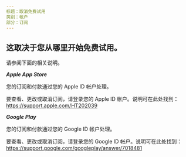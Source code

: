 ```yaml
---
标题：取消免费试用
类别：帐户
部分：订阅
---
```

## 这取决于您从哪里开始免费试用。

请参阅下面的相关说明。

***Apple App Store***

您的订阅和付款通过您的 Apple ID 帐户处理。

要查看、更改或取消订阅，请登录您的 Apple ID 帐户。说明可在此处找到：<https://support.apple.com/HT202039>

***Google Play***

您的订阅和付款通过您的 Google ID 帐户处理。

要查看、更改或取消订阅，请登录您的 Google ID 帐户。说明可在此处找到：<https://support.google.com/googleplay/answer/7018481>